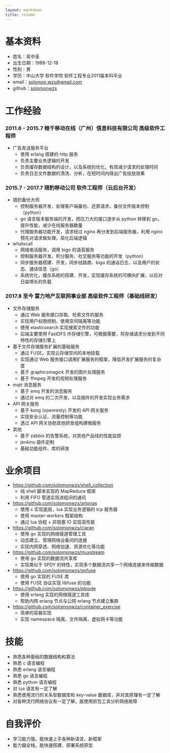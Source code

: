 ```yaml
---
layout: markdown
title: resume
---
```


# 基本资料

* 姓名：吴中圣
* 出生日期：1988-12-18
* 性别：男
* 学历：中山大学 软件学院 软件工程专业2011届本科毕业
* email：solomon.wzs@gmail.com
* github：[solomonwzs](https://github.com/solomonwzs)

# 工作经验

### 2011.6 - 2015.7  帷千移动在线（广州）信息科技有限公司  高级软件工程师

+ 广告发送服务平台
    - 使用 erlang 搭建的 http 服务
    - 负责主要业务逻辑的开发
    - 负责缓存数据结构的设计，以及系统的优化，有效减少请求的处理时间
    - 负责日志文件数据的清洗、分析，在短时间内得出广告投放效果

### 2015.7 - 2017.7 猎豹移动公司 软件工程师（云后台开发）

+ 猎豹备份大师
    - 控制服务器开发，处理客户端备份、还原请求，备份文件版本控制（python）
    - go 语言版本服务端的开发，把压力大的接口逐步从 python 转移到 go，提升性能，减少在线服务器数量
    - 代理服务器功能开发，请求经过 nginx 再分发到后端服务器，利用 nginx 预先对请求做处理，简化后端逻辑
+ whatscall
    - 网络电话服务，调用 bigo 的语音服务
    - 控制服务器开发，积分服务、社交服务等功能的开发（python）
    - 同步服务器搭建、开发，同步线路商、bigo 的通话日志，以及用户的状态、通话信息（go）
    - 系统优化，缓存系统的搭建、开发，实现缓存系统的可横向扩展，以应对日益增长的负载

### 2017.8 至今  富力地产互联网事业部  高级软件工程师（基础线研发）

+ 文件存储服务
    - 通过 Web 服务接口存取、检索文件的服务
    - 实现用户权限控制、使用空间隔离等功能
    - 使用 elasticsearch 实现搜索文件的功能
    - 后端主要使用 FastDFS 作存储引擎，可根据需要，将存储请求分发到不同特性的存储引擎上
+ 基于文件存储服务扩展的基础服务
    - 通过 FUSE，实现云存储空间的本地挂载
    - 实现通过 Web 服务接口调用扩展服务的框架，降低开发扩展服务的复杂度
    - 基于 graphicsmagick 开发的图片处理服务
    - 基于 ffmpeg 开发的视频处理服务
+ mqtt 消息服务
    - 基于 emq 开发的消息服务
    - 通过对 emq 的二次开发，以及插件的开发实现业务需求
+ API 网关服务
    - 基于 kong (openresty) 开发的 API 网关服务
    - 实现安全认证、流量控制等功能
    - 透过 API 网关协助其他研发组构建微服务
+ 其他
    - 基于 zabbix 的告警系统，对其他产品线的性能监控
    - jenkins 插件定制
    - 基础功能组件、库的研发

# 业余项目

+ [https://github.com/solomonwzs/shell_collection ](https://github.com/solomonwzs/shell_collection)
    - 纯 shell 脚本实现的 MapReduce 框架
    - 利用 FIFO 管道实现进程间的通讯
+ [https://github.com/solomonwzs/artorias ](https://github.com/solomonwzs/artorias)
    - 使用 c 实现底层，lua 实现业务逻辑的 tcp 服务器
    - 使用 master-workers 框架结构
    - 通过 lua 协程 + 非阻塞 IO 实现高性能
+ [https://github.com/solomonwzs/ciaran ](https://github.com/solomonwzs/ciaran)
    - 使用 go 实现的网络隧道管理工具
    - 动态建立、管理网络设备间的连接
    - 实现内网穿透、网络加速、资源优化等功能
+ [https://github.com/solomonwzs/muxstream ](https://github.com/solomonwzs/muxstream)
    - 使用 go 实现的数据流共享库
    - 实现类似于 SPDY 的特性，实现多个数据流共享一个网络连接来传输数据
+ [https://github.com/solomonwzs/gofuse ](https://github.com/solomonwzs/gofuse)
    - 使用 go 实现的 FUSE 库
    - 使用 FUSE 协议实现 libfuse 的功能
+ [https://github.com/solomonwzs/ptnode ](https://github.com/solomonwzs/ptnode)
    - 使用 erlang 实现的网络隧道工具库
    - 帮助内网 erlang 节点与公网 erlang 节点建立集群 
+ [https://github.com/solomonwzs/container_exercise ](https://github.com/solomonwzs/container_exercise)
    - 简单的容器实现
    - 实现 namespace 隔离、文件隔离、虚拟网卡等功能

# 技能

* 熟悉各种基础的数据结构和算法
* 熟悉 c 语言编程
* 熟悉 erlang 语言编程
* 熟悉 go 语言编程
* 熟悉 python 语言编程
* 对 lua 语言有一定了解
* 熟悉使用流行的关系型数据库和 key-value 数据库，并对其原理有一定了解
* 对各种流行网络协议有一定了解，能使用抓包工具分析网络故障

# 自我评价

* 学习能力强，能快速上手各种新语言、新框架
* 能力偏全栈，能快速搭建、部署系统原型
